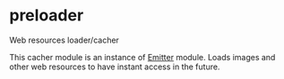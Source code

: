 # preloader

Web resources loader/cacher

This cacher module is an instance of [Emitter](https://github.com/cjssdk/emitter) module.
Loads images and other web resources to have instant access in the future.
